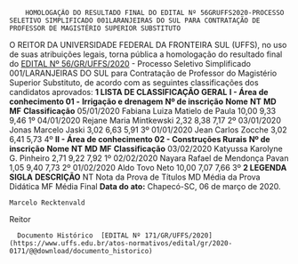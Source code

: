        HOMOLOGAÇÃO DO RESULTADO FINAL DO EDITAL Nº 56GRUFFS2020-PROCESSO SELETIVO SIMPLIFICADO 001LARANJEIRAS DO SUL PARA CONTRATAÇÃO DE PROFESSOR DE MAGISTÉRIO SUPERIOR SUBSTITUTO  

 O REITOR DA UNIVERSIDADE FEDERAL DA FRONTEIRA SUL (UFFS), no uso de suas atribuições legais, torna pública a homologação do resultado final do [EDITAL Nº 56/GR/UFFS/2020](https://www.uffs.edu.br/atos-normativos/edital/gr/2020-0056) - Processo Seletivo Simplificado 001/LARANJEIRAS DO SUL para Contratação de Professor do Magistério Superior Substituto, de acordo com as seguintes classificações dos candidatos aprovados:     **1 LISTA DE CLASSIFICAÇÃO GERAL**   **I - Área de conhecimento 01 -** **Irrigação e drenagem**      **Nº de inscrição**      **Nome**      **NT**      **MD**      **MF**      **Classificação**       05/01/2020   Fabiana Luiza Matielo de Paula   10,00   9,33   9,46   1º      04/01/2020   Rejane Maria Mintkewski   2,32   8,38   7,17   2º      03/01/2020   Jonas Marcelo Jaski   3,02   6,63   5,91   3º      01/01/2020   Jean Carlos Zocche   3,02   6,41   5,73   4º      **II - Área de conhecimento 02 - Construções Rurais**      **Nº de inscrição**      **Nome**      **NT**      **MD**      **MF**      **Classificação**       03/02/2020   Katyussa Karolyne G. Pinheiro   2,71   9,22   7,92   1º      02/02/2020   Nayara Rafael de Mendonça Pavan   1,05   9,40   7,73   2º      01/02/2020   Aldo Tovo Neto   10,00   7,07   7,66   3º         **2 LEGENDA**      **SIGLA**      **DESCRIÇÃO**       NT   Nota da Prova de Títulos     MD   Média da Prova Didática     MF   Média Final             **Data do ato:** Chapecó-SC, 06 de março de 2020.   
 

    Marcelo Recktenvald   
 Reitor 

      Documento Histórico  [EDITAL Nº 171/GR/UFFS/2020](https://www.uffs.edu.br/atos-normativos/edital/gr/2020-0171/@@download/documento_historico)     
      